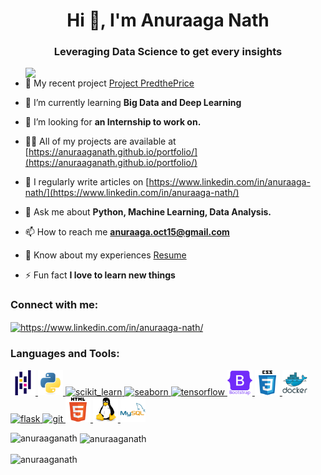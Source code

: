 
<h1 align="center">Hi 👋, I'm Anuraaga Nath</h1>
<h3 align="center">Leveraging Data Science to get every insights</h3>
<image src="https://images.squarespace-cdn.com/content/574faff6f8baf35e5da43485/1504710009065-AT3D2U3AU5704B2VD24R/Data-Inspect.gif?content-type=image%2Fgif" align="right" width="480">


- 🔭 My recent project [Project PredthePrice](https://github.com/AnuraagaNath/Project-PredthePrice)

- 🌱 I’m currently learning **Big Data and Deep Learning**

- 👯 I’m looking for **an Internship to work on.**

- 👨‍💻 All of my projects are available at [https://anuraaganath.github.io/portfolio/](https://anuraaganath.github.io/portfolio/)

- 📝 I regularly write articles on [https://www.linkedin.com/in/anuraaga-nath/](https://www.linkedin.com/in/anuraaga-nath/)

- 💬 Ask me about **Python, Machine Learning, Data Analysis.**

- 📫 How to reach me **anuraaga.oct15@gmail.com**

- 📄 Know about my experiences [Resume](https://docs.google.com/document/d/e/2PACX-1vSVDFGtV3wMhzzos0x1-vlH03kOaboW0mjaNKyOJnpBfHZ6iAy6JuU8asukv-8OKZTuib7iAxy3UfsW/pub)

- ⚡ Fun fact **I love to learn new things**

<h3 align="left">Connect with me:</h3>
<p align="left">
<a href="https://linkedin.com/in/https://www.linkedin.com/in/anuraaga-nath/" target="blank"><img align="center" src="https://raw.githubusercontent.com/rahuldkjain/github-profile-readme-generator/master/src/images/icons/Social/linked-in-alt.svg" alt="https://www.linkedin.com/in/anuraaga-nath/" height="30" width="40" /></a>
</p>

<h3 align="left">Languages and Tools:</h3>
<p align="left"> <a href="https://pandas.pydata.org/" target="_blank" rel="noreferrer"> <img src="https://raw.githubusercontent.com/devicons/devicon/2ae2a900d2f041da66e950e4d48052658d850630/icons/pandas/pandas-original.svg" alt="pandas" width="40" height="40"/> </a> <a href="https://www.python.org" target="_blank" rel="noreferrer"> <img src="https://raw.githubusercontent.com/devicons/devicon/master/icons/python/python-original.svg" alt="python" width="40" height="40"/> </a> <a href="https://scikit-learn.org/" target="_blank" rel="noreferrer"> <img src="https://upload.wikimedia.org/wikipedia/commons/0/05/Scikit_learn_logo_small.svg" alt="scikit_learn" width="40" height="40"/> </a> <a href="https://seaborn.pydata.org/" target="_blank" rel="noreferrer"> <img src="https://seaborn.pydata.org/_images/logo-mark-lightbg.svg" alt="seaborn" width="40" height="40"/> </a> <a href="https://www.tensorflow.org" target="_blank" rel="noreferrer"> <img src="https://www.vectorlogo.zone/logos/tensorflow/tensorflow-icon.svg" alt="tensorflow" width="40" height="40"/> </a> <a href="https://getbootstrap.com" target="_blank" rel="noreferrer"> <img src="https://raw.githubusercontent.com/devicons/devicon/master/icons/bootstrap/bootstrap-plain-wordmark.svg" alt="bootstrap" width="40" height="40"/> </a> <a href="https://www.w3schools.com/css/" target="_blank" rel="noreferrer"> <img src="https://raw.githubusercontent.com/devicons/devicon/master/icons/css3/css3-original-wordmark.svg" alt="css3" width="40" height="40"/> </a> <a href="https://www.docker.com/" target="_blank" rel="noreferrer"> <img src="https://raw.githubusercontent.com/devicons/devicon/master/icons/docker/docker-original-wordmark.svg" alt="docker" width="40" height="40"/> </a> <a href="https://flask.palletsprojects.com/" target="_blank" rel="noreferrer"> <img src="https://www.vectorlogo.zone/logos/pocoo_flask/pocoo_flask-icon.svg" alt="flask" width="40" height="40"/> </a> <a href="https://git-scm.com/" target="_blank" rel="noreferrer"> <img src="https://www.vectorlogo.zone/logos/git-scm/git-scm-icon.svg" alt="git" width="40" height="40"/> </a> <a href="https://www.w3.org/html/" target="_blank" rel="noreferrer"> <img src="https://raw.githubusercontent.com/devicons/devicon/master/icons/html5/html5-original-wordmark.svg" alt="html5" width="40" height="40"/> </a> <a href="https://www.linux.org/" target="_blank" rel="noreferrer"> <img src="https://raw.githubusercontent.com/devicons/devicon/master/icons/linux/linux-original.svg" alt="linux" width="40" height="40"/> </a> <a href="https://www.mysql.com/" target="_blank" rel="noreferrer"> <img src="https://raw.githubusercontent.com/devicons/devicon/master/icons/mysql/mysql-original-wordmark.svg" alt="mysql" width="40" height="40"/> </a>  </p>

<p><img align="left" src="https://github-readme-stats.vercel.app/api/top-langs?username=anuraaganath&show_icons=true&locale=en&layout=compact" alt="anuraaganath" /></p>

<p>&nbsp;<img align="center" src="https://github-readme-stats.vercel.app/api?username=anuraaganath&show_icons=true&locale=en" alt="anuraaganath" /></p>

<p><img align="center" src="https://github-readme-streak-stats.herokuapp.com/?user=anuraaganath&" alt="anuraaganath" /></p>

